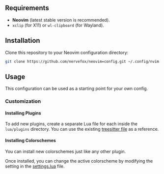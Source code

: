 ## Requirements

* **Neovim** (latest stable version is recommended).
* `xclip` (for X11) or `wl-clipboard` (for Wayland).

## Installation

Clone this repository to your Neovim configuration directory:

```bash
git clone https://github.com/nervefox/neovim=config.git ~/.config/nvim
```

## Usage

This configuration can be used as a starting point for your own config.

### Customization

#### Installing Plugins

To add new plugins, create a separate Lua file for each inside the `lua/plugins` directory. You can use the existing [treesitter file](lua/plugins/treesitter.lua) as a reference.

#### Installing Colorschemes

You can install new colorschemes just like any other plugin.

Once installed, you can change the active colorscheme by modifying the setting in the [settings.lua](lua/settings.lua) file.
